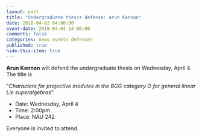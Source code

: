 ```yaml
---
layout: post
title: "Undergraduate thesis defense: Arun Kannan"
date: 2018-04-02 04:00:00
event-date: 2018-04-04 14:00:00
comments: false
categories: news events defenses
published: true
hide-this-item: true
---
```


**Arun Kannan** will defend the undergraduate thesis on Wednesday, April 4. 
The title is

"_Characters for projective modules in the BGG category O for general linear Lie superalgebras_".

- Date: Wednesday, April 4
- Time: 2:00pm
- Place: NAU 242

Everyone is invited to attend.
